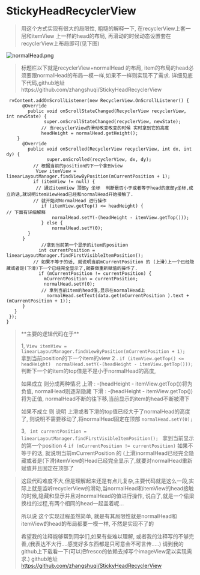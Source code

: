 # StickyHeadRecyclerView
 <blockquote>
用这个方式实现有很大的局限性, 粗糙的解释一下, 在recyclerView上套一层和itemView 上一样的head的布局, 再滑动的时候动态设置套在recyclerView上布局即可(见下图)
 </blockquote>


 
![normalHead.png](http://upload-images.jianshu.io/upload_images/2828031-6c5e1effd6d55fef.png?imageMogr2/auto-orient/strip%7CimageView2/2/w/1240)


 <blockquote>
标题栏以下就是recyclerView+normalHead 的布局, item的布局的head必须要跟normalHead的布局一模一样,如果不一样则实现不了需求.
 详细见底下代码,github地址 https://github.com/zhangshuqi/StickyHeadRecyclerView
 </blockquote>

```
 rvContent.addOnScrollListener(new RecyclerView.OnScrollListener() {        
      @Override      
        public void onScrollStateChanged(RecyclerView recyclerView, int newState) {      
              super.onScrollStateChanged(recyclerView, newState);         
             // 当recyclerView的滑动改变改变的时候 实时拿到它的高度         
             headHeight = normalHead.getHeight();    
    }        
      @Override    
        public void onScrolled(RecyclerView recyclerView, int dx, int dy) {       
               super.onScrolled(recyclerView, dx, dy);  
          // 根据当前的position的下一个拿到view         
           View itemView = linearLayoutManager.findViewByPosition(mCurrentPosition + 1);        
          if (itemView != null) {             
           // 通过itemView 顶部y 坐标  判断是否小于或者等于head的底部y坐标,成立的话,就说明itemViewHead已经和normalHead开始接触了.
          // 就开始对NormalHead 进行操作        
             if (itemView.getTop() <= headHeight) {          
// 下面有详细解释
                 normalHead.setY(-(headHeight - itemView.getTop()));       
             } else {                       
                 normalHead.setY(0);                 
        }      
      }       
             //拿到当前第一个显示的item的position          
            int currentPosition = linearLayoutManager.findFirstVisibleItemPosition();  
          // 如果不等于的话, 就说明当前mCurrentPosition 的 (上滑)上一个已经隐藏或者是(下滑)下一个已经完全显示了,就要做重新赋值的操作了. 
            if (mCurrentPosition != currentPosition) {              
              mCurrentPosition = currentPosition;              
              normalHead.setY(0);           
             // 拿到当前item的head值,显示在normalHead上     
               normalHead.setText(data.get(mCurrentPosition ).text + (mCurrentPosition + 1));      
      }     
   }   
 });
}
``` 

 <blockquote>
  **主要的逻辑代码在于**

  1, ` View itemView = linearLayoutManager.findViewByPosition(mCurrentPosition + 1);   ` 拿到当前position的下一个item的view
 2 .   ` if (itemView.getTop() <= headHeight) 
   normalHead.setY(-(headHeight - itemView.getTop()));     `
 判断下一个的item的top值是不是小于normalHead的高度,

如果成立
则分成两种情况 
 上滑 : -(headHeight - itemView.getTop())将为负值, normalHead则逐渐隐藏
下滑 :  -(headHeight - itemView.getTop())将为正值, normalHead不断的往下移,当前显示的item的head不断被滑下

如果不成立  则 说明 上滑或者下滑的top值已经大于了normalHead的高度了, 则说明不需要移动了,将normalHead固定在顶部
 `normalHead.setY(0);     ` 

3,  `  int currentPosition = linearLayoutManager.findFirstVisibleItemPosition();  ` 拿到当前显示的第一个position
4    ` if (mCurrentPosition != currentPosition) `
如果不等于的话, 就说明当前mCurrentPosition 的 (上滑)normalHead已经完全隐藏或者是(下滑)itemView的Head已经完全显示了,就要对normalHead重新赋值并且固定在顶部了    

 </blockquote>

 <blockquote>

这段代码难度不大,但是理解起来还是有点儿复杂,主要代码就是这么一段,实际上就是监听recyclerView的滑动,当normalHead和itemView的head接触的时候,隐藏和显示并且对normalHead的值进行操作, 说白了,就是一个偷梁换柱的过程,有两个相同的head一起盖着呢...

所以说 这个实现过程虽然简单, 就是有其局限性就是normalHead和itemView的head的布局都要一模一样, 不然是实现不了的

希望我的注释能够帮到同学们,如果有些难以理解, 或者我的注释写的不够完善,(我表达不大行....感觉好多东西都是只可意会不可言传.....) 请到我的github上下载看一下(可以把fresco的依赖去掉写个imageView足以实现需求.)
github地址 https://github.com/zhangshuqi/StickyHeadRecyclerView 
 </blockquote>

